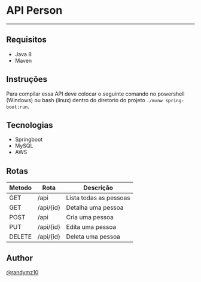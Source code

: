 # API Person

---

## Requisitos

- Java 8
- Maven

## Instruções

Para compilar essa API deve colocar o seguinte comando no powershell (Windows) ou bash (linux) dentro do diretorio do projeto `./mvnw spring-boot:run`. 

## Tecnologias

- Springboot
- MySQL
- AWS

## Rotas

| Metodo | Rota      |  Descrição             |
|--------|-----------|------------------------|
| GET    | /api      | Lista todas as pessoas |
| GET    | /api/{id} | Detalha uma pessoa     |
| POST   | /api      | Cria uma pessoa        |
| PUT    | /api/{id} | Edita uma pessoa       |
| DELETE | /api/{id} | Deleta uma pessoa      |

## Author

[@randymz10](https://github.com/randymz10)
